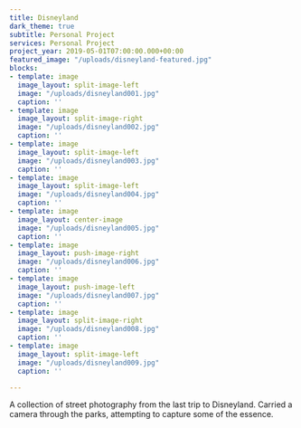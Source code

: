 ```yaml
---
title: Disneyland
dark_theme: true
subtitle: Personal Project
services: Personal Project
project_year: 2019-05-01T07:00:00.000+00:00
featured_image: "/uploads/disneyland-featured.jpg"
blocks:
- template: image
  image_layout: split-image-left
  image: "/uploads/disneyland001.jpg"
  caption: ''
- template: image
  image_layout: split-image-right
  image: "/uploads/disneyland002.jpg"
  caption: ''
- template: image
  image_layout: split-image-left
  image: "/uploads/disneyland003.jpg"
  caption: ''
- template: image
  image_layout: split-image-left
  image: "/uploads/disneyland004.jpg"
  caption: ''
- template: image
  image_layout: center-image
  image: "/uploads/disneyland005.jpg"
  caption: ''
- template: image
  image_layout: push-image-right
  image: "/uploads/disneyland006.jpg"
  caption: ''
- template: image
  image_layout: push-image-left
  image: "/uploads/disneyland007.jpg"
  caption: ''
- template: image
  image_layout: split-image-right
  image: "/uploads/disneyland008.jpg"
  caption: ''
- template: image
  image_layout: split-image-left
  image: "/uploads/disneyland009.jpg"
  caption: ''

---
```

A collection of street photography from the last trip to Disneyland. Carried a camera through the parks, attempting to capture some of the essence.